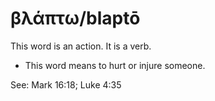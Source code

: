 # βλάπτω/blaptō 
This word is an action. It is a verb.

* This word means to hurt or injure someone. 

See: Mark 16:18; Luke 4:35
